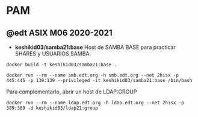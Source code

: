 # PAM

## @edt ASIX M06 2020-2021

* **keshikid03/samba21:base** Host de SAMBA BASE para practicar SHARES y USUARIOS SAMBA.

```
docker build -t keshikid03/samba21:base .

docker run --rm --name smb.edt.org -h smb.edt.org --net 2hisx -p 445:445 -p 139:139 --privileged -it keshikid03/samba21:base /bin/bash
```

Para complementarlo, abrir un host de LDAP:GROUP
```
docker run --rm --name ldap.edt.org -h ldap.edt.org --net 2hisx -p 389:389 -d keshikid03/ldap21:group
```

